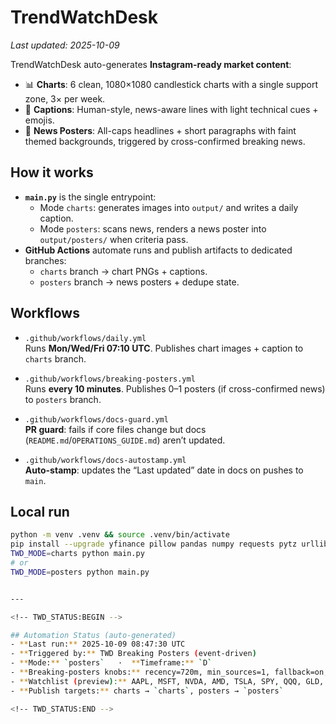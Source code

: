 # TrendWatchDesk

_Last updated: 2025-10-09_

TrendWatchDesk auto-generates **Instagram-ready market content**:
- 📊 **Charts**: 6 clean, 1080×1080 candlestick charts with a single support zone, 3× per week.
- 📝 **Captions**: Human-style, news-aware lines with light technical cues + emojis.
- 📰 **News Posters**: All-caps headlines + short paragraphs with faint themed backgrounds, triggered by cross-confirmed breaking news.

## How it works

- **`main.py`** is the single entrypoint:
  - Mode `charts`: generates images into `output/` and writes a daily caption.
  - Mode `posters`: scans news, renders a news poster into `output/posters/` when criteria pass.
- **GitHub Actions** automate runs and publish artifacts to dedicated branches:
  - `charts` branch → chart PNGs + captions.
  - `posters` branch → news posters + dedupe state.

## Workflows

- `.github/workflows/daily.yml`  
  Runs **Mon/Wed/Fri 07:10 UTC**. Publishes chart images + caption to `charts` branch.

- `.github/workflows/breaking-posters.yml`  
  Runs **every 10 minutes**. Publishes 0–1 posters (if cross-confirmed news) to `posters` branch.

- `.github/workflows/docs-guard.yml`  
  **PR guard**: fails if core files change but docs (`README.md`/`OPERATIONS_GUIDE.md`) aren’t updated.

- `.github/workflows/docs-autostamp.yml`  
  **Auto-stamp**: updates the “Last updated” date in docs on pushes to `main`.

## Local run

```bash
python -m venv .venv && source .venv/bin/activate
pip install --upgrade yfinance pillow pandas numpy requests pytz urllib3
TWD_MODE=charts python main.py
# or
TWD_MODE=posters python main.py


---

<!-- TWD_STATUS:BEGIN -->

## Automation Status (auto-generated)
- **Last run:** 2025-10-09 08:47:30 UTC
- **Triggered by:** TWD Breaking Posters (event-driven)
- **Mode:** `posters`   ·  **Timeframe:** `D`
- **Breaking-posters knobs:** recency=720m, min_sources=1, fallback=on, rss=on
- **Watchlist (preview):** AAPL, MSFT, NVDA, AMD, TSLA, SPY, QQQ, GLD, AMZN, META, GOOGL
- **Publish targets:** charts → `charts`, posters → `posters`

<!-- TWD_STATUS:END -->






















